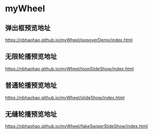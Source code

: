 # myWheel
## 弹出框预览地址
https://nbhaohao.github.io/myWheel/popoverDemo/index.html
## 无限轮播预览地址
https://nbhaohao.github.io/myWheel/loopSlideShow/index.html
## 普通轮播预览地址
https://nbhaohao.github.io/myWheel/slideShow/index.html
## 无缝轮播预览地址
https://nbhaohao.github.io/myWheel/fakeSwiperSlideShow/index.html
